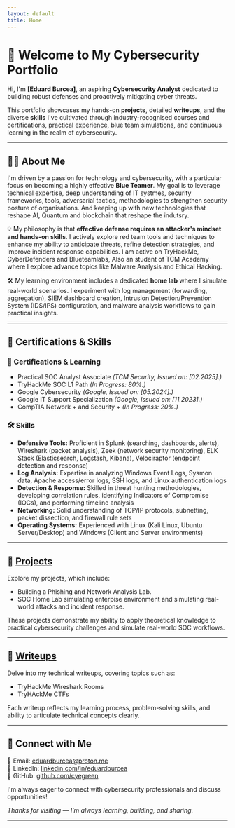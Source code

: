 ```yaml
---
layout: default
title: Home
---
```


# 👋 Welcome to My Cybersecurity Portfolio

Hi, I'm **[Eduard Burcea]**, an aspiring **Cybersecurity Analyst** dedicated to building robust defenses and proactively mitigating cyber threats.

This portfolio showcases my hands-on **projects**, detailed **writeups**, and the diverse **skills** I've cultivated through industry-recognised courses and certifications, practical experience, blue team simulations, and continuous learning in the realm of cybersecurity.

---

## 🧑‍💻 About Me

I'm driven by a passion for technology and cybersecurity, with a particular focus on becoming a highly effective **Blue Teamer**. My goal is to leverage technical expertise, deep understanding of IT systmes, security frameworks, tools, adversarial tactics, methodologies to strengthen security posture of organisations. And keeping up with new technologies that reshape AI, Quantum and blockchain that reshape the indutsry. 

💡 My philosophy is that **effective defense requires an attacker's mindset and hands-on skills**. I actively explore red team tools and techniques to enhance my ability to anticipate threats, refine detection strategies, and improve incident response capabilities. I am active on TryHackMe, CyberDefenders and Blueteamlabs, Also an student of TCM Academy where I explore advance topics like Malware Analysis and Ethical Hacking.

🛠️ My learning environment includes a dedicated **home lab** where I simulate real-world scenarios. I experiment with log management (forwarding, aggregation), SIEM dashboard creation, Intrusion Detection/Prevention System (IDS/IPS) configuration, and malware analysis workflows to gain practical insights.

---

## 📜 Certifications & Skills

### 🧾 Certifications & Learning
- Practical SOC Analyst Associate *(TCM Security, Issued on: [02.2025].)*
- TryHackMe SOC L1 Path *(In Progress: 80%.)*
- Google Cybersecurity *(Google, Issued on: [05.2024].)*
- Google IT Support Specialization *(Google, Issued on: [11.2023].)* 
- CompTIA Network + and Security + *(In Progress: 20%.)*

### 🛠️ Skills
- **Defensive Tools:** Proficient in Splunk (searching, dashboards, alerts), Wireshark (packet analysis), Zeek (network security monitoring), ELK Stack (Elasticsearch, Logstash, Kibana), Velociraptor (endpoint detection and response)
- **Log Analysis:** Expertise in analyzing Windows Event Logs, Sysmon data, Apache access/error logs, SSH logs, and Linux authentication logs
- **Detection & Response:** Skilled in threat hunting methodologies, developing correlation rules, identifying Indicators of Compromise (IOCs), and performing timeline analysis
- **Networking:** Solid understanding of TCP/IP protocols, subnetting, packet dissection, and firewall rule sets
- **Operating Systems:** Experienced with Linux (Kali Linux, Ubuntu Server/Desktop) and Windows (Client and Server environments)

---

## 📂 [Projects](./projects.md)

Explore my projects, which include:
- Building a Phishing and Network Analysis Lab.
- SOC Home Lab simulating enterpise environment and simulating real-world attacks and incident response.

These projects demonstrate my ability to apply theoretical knowledge to practical cybersecurity challenges and simulate real-world SOC workflows.

---

## 🧠 [Writeups](./writeups.md)

Delve into my technical writeups, covering topics such as:
- TryHackMe Wireshark Rooms
- TryHAckMe CTFs

Each writeup reflects my learning process, problem-solving skills, and ability to articulate technical concepts clearly.

---

## 🔗 Connect with Me

📧 Email: [eduardburcea@proton.me](mailto:eduardburcea@proton.me)  
🔗 LinkedIn: [linkedin.com/in/eduardburcea](https://linkedin.com/in/eduardburcea)  
🐙 GitHub: [github.com/cyegreen](https://github.com/cyegreen)

I'm always eager to connect with cybersecurity professionals and discuss opportunities!

*Thanks for visiting — I’m always learning, building, and sharing.*

---
